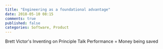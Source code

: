 ```yaml
---
title: "Engineering as a foundational advantage"
date: 2018-05-10 08:15
comments: true
published: false
categories: Software, Product
---
```


Brett Victor's Inventing on Principle Talk
Performance = Money being saved

